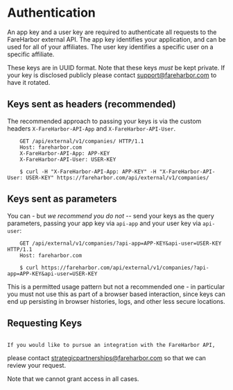 # Authentication

An app key and a user key are required to authenticate all requests to
the FareHarbor external API.  The app key identifies your application,
and can be used for all of your affiliates. The user key identifies a specific
user on a specific affiliate.

These keys are in UUID format. Note that these keys *must* be kept private. 
If your key is disclosed publicly please contact support@fareharbor.com to have it rotated.

## Keys sent as headers (recommended)

The recommended approach to passing your keys is via the custom headers
`X-FareHarbor-API-App` and `X-FareHarbor-API-User`.

```
    GET /api/external/v1/companies/ HTTP/1.1
    Host: fareharbor.com
    X-FareHarbor-API-App: APP-KEY
    X-FareHarbor-API-User: USER-KEY

    $ curl -H "X-FareHarbor-API-App: APP-KEY" -H "X-FareHarbor-API-User: USER-KEY" https://fareharbor.com/api/external/v1/companies/
```

## Keys sent as parameters

You can - but *we recommend you do not* -- send your keys as the query parameters, passing your app key via
`api-app` and your user key via `api-user`:

```
    GET /api/external/v1/companies/?api-app=APP-KEY&api-user=USER-KEY HTTP/1.1
    Host: fareharbor.com

    $ curl https://fareharbor.com/api/external/v1/companies/?api-app=APP-KEY&api-user=USER-KEY
```

This is a permitted usage pattern but not a recommended one - in particular you must not use this as part of a browser based interaction, since keys can end up persisting in browser histories, logs, and other less secure locations. 

## Requesting Keys
                                                                                                                                      If you would like to pursue an integration with the FareHarbor API,
please contact <strategicpartnerships@fareharbor.com> so that we can
review your request.

Note that we cannot grant access in all cases.
